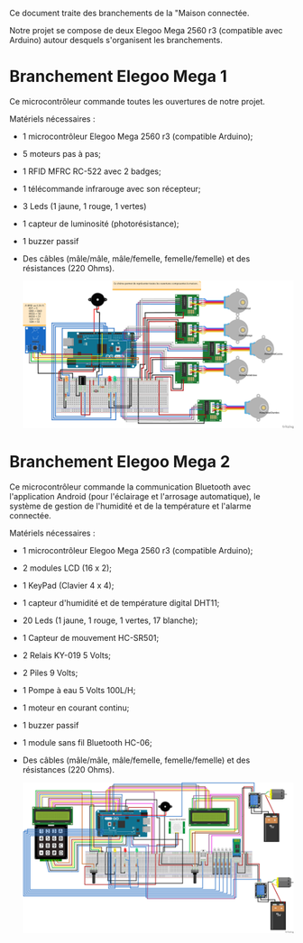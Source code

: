 Ce document traite des branchements de la "Maison connectée.

Notre projet se compose de deux Elegoo Mega 2560 r3 (compatible avec Arduino) autour desquels s'organisent les branchements. 

# Branchement Elegoo Mega 1
  
Ce microcontrôleur commande toutes les ouvertures de notre projet.
  
Matériels nécessaires : 
  
- 1 microcontrôleur Elegoo Mega 2560 r3 (compatible Arduino);
- 5 moteurs pas à pas;
- 1 RFID MFRC RC-522 avec 2 badges;
- 1 télécommande infrarouge avec son récepteur;
- 3 Leds (1 jaune, 1 rouge, 1 vertes)
- 1 capteur de luminosité (photorésistance);
- 1 buzzer passif
- Des câbles (mâle/mâle, mâle/femelle, femelle/femelle) et des résistances (220 Ohms).  

  <img src="./img/branchementOuvertures.png" alt=""/>
  
# Branchement Elegoo Mega 2

Ce microcontrôleur commande la communication Bluetooth avec l'application Android (pour l'éclairage et l'arrosage automatique), le système de gestion de l'humidité et de la température et l'alarme connectée.
  
Matériels nécessaires : 
  
- 1 microcontrôleur Elegoo Mega 2560 r3 (compatible Arduino);
- 2 modules LCD (16 x 2);
- 1 KeyPad (Clavier 4 x 4);
- 1 capteur d'humidité et de température digital DHT11;
- 20 Leds (1 jaune, 1 rouge, 1 vertes, 17 blanche);
- 1 Capteur de mouvement HC-SR501;
- 2 Relais KY-019 5 Volts;
- 2 Piles 9 Volts;
- 1 Pompe à eau 5 Volts 100L/H;
- 1 moteur en courant continu;
- 1 buzzer passif
- 1 module sans fil Bluetooth HC-06;
- Des câbles (mâle/mâle, mâle/femelle, femelle/femelle) et des résistances (220 Ohms).  

  <img src="./img/branchementAppTempHumAlar.png" alt=""/>
